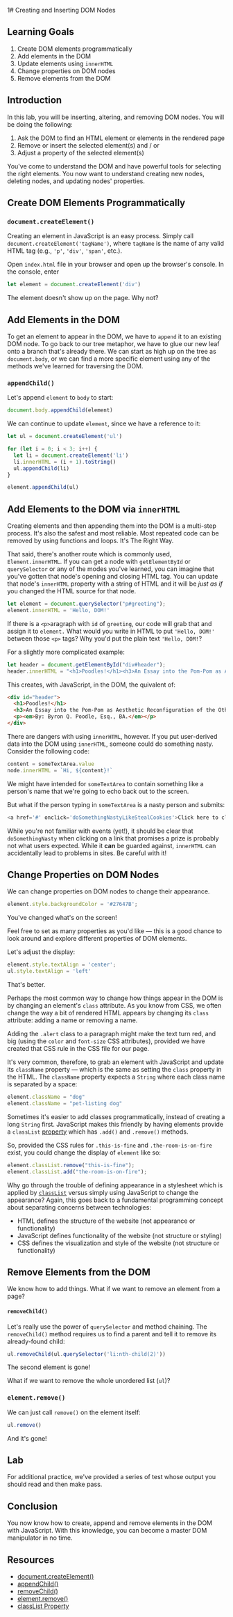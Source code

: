 1# Creating and Inserting DOM Nodes

## Learning Goals

1. Create DOM elements programmatically
2. Add elements in the DOM
3. Update elements using `innerHTML`
4. Change properties on DOM nodes
5. Remove elements from the DOM

## Introduction

In this lab, you will be inserting, altering, and removing DOM nodes. You will
be doing the following:

1. Ask the DOM to find an HTML element or elements in the rendered page
2. Remove or insert the selected element(s) and / or
3. Adjust a property of the selected element(s)

You've come to understand the DOM and have powerful tools for selecting the
right elements. You now want to understand creating new nodes, deleting nodes,
and updating nodes' properties.

## Create DOM Elements Programmatically

### `document.createElement()`

Creating an element in JavaScript is an easy process. Simply call
`document.createElement('tagName')`, where `tagName` is the name of any valid HTML
tag (e.g., `'p'`, `'div'`, `'span'`, etc.).

Open `index.html` file in your browser and open up the browser's console. In the
console, enter

``` javascript
let element = document.createElement('div')
```

The element doesn't show up on the page. Why not?

## Add Elements in the DOM

To get an element to appear in the DOM, we have to `append` it to an existing
DOM node. To go back to our tree metaphor, we have to glue our new leaf onto a
branch that's already there. We can start as high up on the tree as
`document.body`, or we can find a more specific element using any of the
methods we've learned for traversing the DOM.

### `appendChild()`

Let's append `element` to `body` to start:

``` javascript
document.body.appendChild(element)
```

We can continue to update `element`, since we have a reference to it:

``` javascript
let ul = document.createElement('ul')

for (let i = 0; i < 3; i++) {
  let li = document.createElement('li')
  li.innerHTML = (i + 1).toString()
  ul.appendChild(li)
}

element.appendChild(ul)
```

## Add Elements to the DOM via `innerHTML`

Creating elements and then appending them into the DOM is a multi-step process. It's also the safest and most reliable. Most repeated code can be removed by using functions and loops. It's The Right Way.

That said, there's another route which is commonly used, `Element.innerHTML`. If you can get a node with
`getElementById` or `querySelector` or any of the modes you've learned, you can imagine that you've gotten that node's opening and closing HTML tag. You can update that node's `innerHTML` property with a string of HTML and it will be _just as if_ you changed the HTML source for that node.

```js
let element = document.querySelector("p#greeting");
element.innerHTML = 'Hello, DOM!'
```

If there is a `<p>`aragraph with `id` of `greeting`, our code will grab that and assign it to `element.` What would you write in HTML to put `'Hello, DOM!'` between those `<p>` tags? Why you'd put the plain text `'Hello, DOM!`?

For a slightly more complicated example:

```js
let header = document.getElementById("div#header");
header.innerHTML = "<h1>Poodles!</h1><h3>An Essay into the Pom-Pom as Aesthetic Reconfiguration of the Other from a post-Frankfurt School Appropriationist Perspective</h3><p><em>By: Byron Q. Poodle, Esq., BA.</em></p>";
```

This creates, with JavaScript, in the DOM, the quivalent of:

```html
<div id="header">
  <h1>Poodles!</h1>
  <h3>An Essay into the Pom-Pom as Aesthetic Reconfiguration of the Other from a post-Frankfurt School Appropriationist Perspective</h3>
  <p><em>By: Byron Q. Poodle, Esq., BA.</em></p>
</div>
```

There are dangers with using `innerHTML`, however. If you put user-derived data into the DOM using `innerHTML`, someone could do something nasty. Consider the following code:

```js
content = someTextArea.value
node.innerHTML = `Hi, ${content}!`
```

We might have intended for `someTextArea` to contain something like a person's name that we're going to echo back out to the screen.

But what if the person typing in `someTextArea` is a nasty person and submits:

```js
<a href='#' onclick='doSomethingNastyLikeStealCookies'>Click here to claim your prize!</a>
```

While you're not familiar with events (yet!), it should be clear that `doSomethingNasty` when clicking on a link that promises a prize is probably not what users expected. While it **can** be guarded against, `innerHTML` can accidentally lead to problems in sites. Be careful with it!


## Change Properties on DOM Nodes

We can change properties on DOM nodes to change their appearance.

``` javascript
element.style.backgroundColor = '#27647B';
```

You've changed what's on the screen!

Feel free to set as many properties as you'd like — this is a good chance to
look around and explore different properties of DOM elements.

Let's adjust the display:

``` javascript
element.style.textAlign = 'center';
ul.style.textAlign = 'left'
```

That's better.

Perhaps the most common way to change how things appear in the DOM is by
changing an element's `class` attribute. As you know from CSS, we often change
the way a bit of rendered HTML appears by changing its `class` attribute:
adding a name or removing a name.

Adding the `.alert` class to a paragraph might make the text turn red, and big
(using the `color` and `font-size` CSS attributes), provided we have created
that CSS rule in the CSS file for our page.

It's very common, therefore, to grab an element with JavaScript and update its
`className` property &mdash; which is the same as setting the `class` property
in the HTML. The `className` property expects a `String` where each class name
is separated by a space:

```javascript
element.className = "dog"
element.className = "pet-listing dog"
```

Sometimes it's easier to add classes programmatically, instead of creating a
long `String` first. JavaScript makes this friendly by having elements provide
a `classList` [property][cl] which has `.add()` and `.remove()` methods.

So, provided the CSS rules for `.this-is-fine` and `.the-room-is-on-fire`
exist, you could change the display of `element` like so:

```javascript
element.classList.remove("this-is-fine");
element.classList.add("the-room-is-on-fire");
```

Why go through the trouble of defining appearance in a stylesheet which is
applied by [`classList`][cl] versus simply using JavaScript to change the
appearance?  Again, this goes back to a fundamental programming concept about
separating concerns between technologies:

* HTML defines the structure of the website (not appearance or functionality)
* JavaScript defines functionality of the website (not structure or styling)
* CSS defines the visualization and style of the website (not structure or functionality)

## Remove Elements from the DOM

We know how to add things. What if we want to remove an element from a page?

#### `removeChild()`

Let's really use the power of `querySelector` and method chaining.
The `removeChild()` method requires us to find a parent and tell it to remove
its already-found child:

``` javascript
ul.removeChild(ul.querySelector('li:nth-child(2)'))
```

The second element is gone!

What if we want to remove the whole unordered list (`ul`)?

### `element.remove()`

We can just call `remove()` on the element itself:

``` javascript
ul.remove()
```

And it's gone!

## Lab

For additional practice, we've provided a series of test whose output you
should read and then make pass. 

## Conclusion

You now know how to create, append and remove elements in the DOM with
JavaScript. With this knowledge, you can become a master DOM manipulator in no
time.

## Resources

- [document.createElement()](https://developer.mozilla.org/en-US/docs/Web/API/Document/createElement)
- [appendChild()](https://developer.mozilla.org/en-US/docs/Web/API/Node/appendChild)
- [removeChild()](https://developer.mozilla.org/en-US/docs/Web/API/Node/removeChild)
- [element.remove()](https://developer.mozilla.org/en-US/docs/Web/API/ChildNode/remove)
- [classList Property][cl]

[cl]: https://developer.mozilla.org/en-US/docs/Web/API/Element/classList
